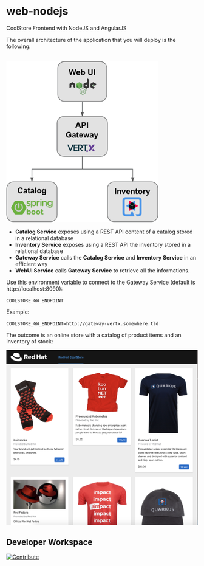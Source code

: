 # web-nodejs
CoolStore Frontend with NodeJS and AngularJS


The overall architecture of the application that you will deploy is the following:


<br>
<img src="coolstore-arch.png" width="400" alt="Coolstore Architecture">

* **Catalog Service** exposes using a REST API content of a catalog stored in a relational database
* **Inventory Service** exposes using a REST API the inventory stored in a relational database
* **Gateway Service** calls the **Catalog Service** and **Inventory Service** in an efficient way
* **WebUI Service** calls **Gateway Service** to retrieve all the informations.

Use this environment variable to connect to the Gateway Service (default is http://localhost:8090):
```
COOLSTORE_GW_ENDPOINT
```
Example:
```
COOLSTORE_GW_ENDPOINT=http://gateway-vertx.somewhere.tld
```

The outcome is an online store with a catalog of product items and an inventory of stock:

<img src="coolstore-web.png" width="600" alt="Coolstore Shop">


## Developer Workspace

[![Contribute](https://raw.githubusercontent.com/blues-man/cloud-native-workshop/demo/factory-contribute.svg)](https://codeready-openshift-workspaces.apps.crc.testing/factory?url=https://github.com/modernizing-java-applications-book/web-nodejs&policies.create=peruser)



